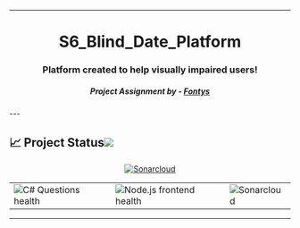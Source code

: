 
---
<h1 align="center"> S6_Blind_Date_Platform </h1>
<h3 align="center"> Platform created to help visually impaired users! </h3>
<h5 align="center"> Project Assignment by - <a href="https://fontys.nl">Fontys</a></h5>
---

<!-- markdownlint-disable -->
## :chart_with_upwards_trend: Project Status[![](./docs/img/pin.svg)](#project-status) 
<p align="center"> 
  <a  href = "https://sonarcloud.io/summary/new_code?id=BlindDate-Org_S6_Blind_Date_Platform"><img src="https://sonarcloud.io/images/project_badges/sonarcloud-white.svg" alt="Sonarcloud"/>
  </a>
</p>

<table align="center" class="no-border" >
  <tr>
    <td><img src="https://github.com/BlindDate-Org/S6_Blind_Date_Platform/actions/workflows/dotnet.yml/badge.svg" alt="C# Questions health"/></td>
    <td><img src="https://github.com/BlindDate-Org/S6_Blind_Date_Platform/actions/workflows/node.js.yml/badge.svg" alt="Node.js frontend health"/></td>
    <td><img src="https://github.com/BlindDate-Org/S6_Blind_Date_Platform/actions/workflows/sonarcloud.yml/badge.svg" alt="Sonarcloud"/></td>
  </tr>
</table>

---
